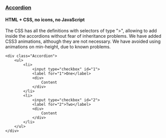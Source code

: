 ### [Accordion](components/Accordion)
#### HTML + CSS, no icons, no JavaScript

The CSS has all the definitions with selectors of type ">", allowing to add inside the accordions without fear of inheritance problems. We have added CSS3 animations, although they are not necessary. We have avoided using animations on min-height, due to known problems.

```
<div class="Accordion">
    <ul>
        <li>
            <input type="checkbox" id="1">
            <label for="1">One</label>
            <div>
                Content
            </div>
        </li>
        <li>
            <input type="checkbox" id="2">
            <label for="2">Two</label>
            <div>
                Content
            </div>
        </li>
    </ul>
</div>
```